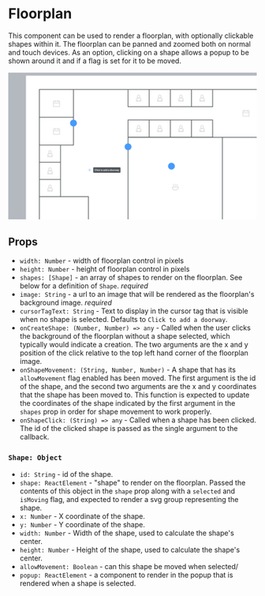# Floorplan

This component can be used to render a floorplan, with optionally clickable shapes within it. The
floorplan can be panned and zoomed both on normal and touch devices. As an option, clicking on a
shape allows a popup to be shown around it and if a flag is set for it to be moved.

![screenshot.png](screenshot.png)

## Props
- `width: Number` - width of floorplan control in pixels
- `height: Number` - height of floorplan control in pixels
- `shapes: [Shape]` - an array of shapes to render on the floorplan. See below for a definition of
  `Shape`. *required*
- `image: String` - a url to an image that will be rendered as the floorplan's background image.
  *required*
- `cursorTagText: String` - Text to display in the cursor tag that is visible when no shape is
  selected. Defaults to `Click to add a doorway`.
- `onCreateShape: (Number, Number) => any` - Called when the user clicks the background of the
  floorplan without a shape selected, which typically would indicate a creation. The two arguments
  are the x and y position of the click relative to the top left hand corner of the floorplan image.
- `onShapeMovement: (String, Number, Number)` - A shape that has its `allowMovement` flag enabled
  has been moved. The first argument is the id of the shape, and the second two arguments are the x
  and y coordinates that the shape has been moved to. This function is expected to update the
  coordinates of the shape indicated by the first argument in the `shapes` prop in order for shape
  movement to work properly.
- `onShapeClick: (String) => any` - Called when a shape has been clicked. The id of the clicked
  shape is passed as the single argument to the callback.

### `Shape: Object`
- `id: String` - id of the shape.
- `shape: ReactElement` - "shape" to render on the floorplan. Passed the contents of this object in
  the `shape` prop along with a `selected` and `isMoving` flag, and expected to render a svg group
  representing the shape.
- `x: Number` - X coordinate of the shape.
- `y: Number` - Y coordinate of the shape.
- `width: Number` - Width of the shape, used to calculate the shape's center.
- `height: Number` - Height of the shape, used to calculate the shape's center.
- `allowMovement: Boolean` - can this shape be moved when selected/
- `popup: ReactElement` - a component to render in the popup that is rendered when a shape is
  selected.
